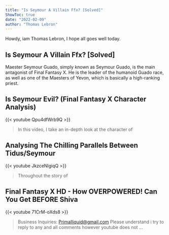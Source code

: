 ```yaml
---
title: "Is Seymour A Villain Ffx? [Solved]"
ShowToc: true 
date: "2022-02-09"
author: "Thomas Lebron" 
---
```


Howdy, iam Thomas Lebron, I hope all goes well today.
## Is Seymour A Villain Ffx? [Solved]
 Maester Seymour Guado, simply known as Seymour Guado, is the main antagonist of Final Fantasy X. He is the leader of the humanoid Guado race, as well as one of the Maesters of Yevon, which is basically a high-ranking priest.

## Is Seymour Evil? (Final Fantasy X Character Analysis)
{{< youtube Qpu4dfWrb9Q >}}
>In this video, I take an in-depth look at the character of 

## Analysing The Chilling Parallels Between Tidus/Seymour
{{< youtube JkzceNlgiqQ >}}
>Throughout the story of 

## Final Fantasy X HD - How OVERPOWERED! Can You Get BEFORE Shiva
{{< youtube 71CrM-oXds8 >}}
>Business Inquiries: Primalliquid@gmail.com Please understand i try to reply to any and all comments however youtube does not ...

